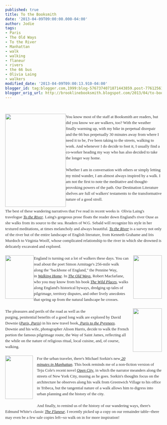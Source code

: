 ```yaml
---
published: true
title: To the Booksmith
date: '2013-04-09T09:00:00.000-04:00'
author: Jodie
tags:
- Paris
- The Old Ways
- To the River
- Manhattan
- walk
- walking
- flaneur
- rivers
- the 66 bus
- Olivia Laing
- walkers
modified_date: '2013-04-09T09:00:13.910-04:00'
blogger_id: tag:blogger.com,1999:blog-5767374071871443859.post-7761256172310952526
blogger_orig_url: http://brooklinebooksmith.blogspot.com/2013/04/to-booksmith.html
---
```


<br /><div style="color: #333333; font-family: Georgia, 'Times New Roman', 'Bitstream Charter', Times, serif; font-size: 13px; line-height: 19px;"><a data-mce-href="http://globecornerbookstore.com/blogs/wp-content/uploads/2013/04/4568993578_248x380.jpg" href="http://globecornerbookstore.com/blogs/wp-content/uploads/2013/04/4568993578_248x380.jpg"><img alt="" class="alignleft size-medium wp-image-9010" data-mce-src="http://globecornerbookstore.com/blogs/wp-content/uploads/2013/04/4568993578_248x380-195x300.jpg" height="300" src="http://globecornerbookstore.com/blogs/wp-content/uploads/2013/04/4568993578_248x380-195x300.jpg" style="border: 0px; cursor: default; float: left;" title="4568993578_248x380" width="195" /></a>You know most of the staff at Booksmith are readers, but did you know we are walkers, too? With the weather finally warming up, with my bike in perpetual disrepair and the 66 bus perpetually 30 minutes away from where I need it to be, I've been taking to the streets, walking to work. And whenever I do decide to foot it, I usually find a co-worker heading my way who has also decided to take the longer way home.</div><div style="color: #333333; font-family: Georgia, 'Times New Roman', 'Bitstream Charter', Times, serif; font-size: 13px; line-height: 19px;"><br /></div><div style="color: #333333; font-family: Georgia, 'Times New Roman', 'Bitstream Charter', Times, serif; font-size: 13px; line-height: 19px;">Whether I am in conversation with others or simply letting my mind wander, I am almost always inspired by a walk. I am not the first to note the meditative and thought-provoking powers of the path. Our Destination Literature shelves are full of walkers' testaments to the transformative nature of a good stroll.</div><div style="color: #333333; font-family: Georgia, 'Times New Roman', 'Bitstream Charter', Times, serif; font-size: 13px; line-height: 19px;"><br /></div><div style="color: #333333; font-family: Georgia, 'Times New Roman', 'Bitstream Charter', Times, serif; font-size: 13px; line-height: 19px;">The best of these wandering narratives that I've read in recent weeks is &nbsp;Olivia Laing's travelogue&nbsp;<a data-mce-href="http://www.brooklinebooksmith-shop.com/book/9781847677938" href="http://www.brooklinebooksmith-shop.com/book/9781847677938"><em>To the River</em></a>. Laing's gorgeous prose floats the reader down England's river Ouse as she walks from its source to the sea. Readers of W.G. Sebald will recognize his style in her textured meditations, at times melancholy and always beautiful.&nbsp;<a data-mce-href="http://www.brooklinebooksmith-shop.com/book/9781847677938" href="http://www.brooklinebooksmith-shop.com/book/9781847677938"><em>To the River</em></a>&nbsp;is a survey not only of the river but of the entire landscape of English literature, from Kenneth Grahame and Iris Murdoch to Virginia Woolf, whose complicated relationship to the river in which she drowned is delicately excavated and explored.</div><div style="color: #333333; font-family: Georgia, 'Times New Roman', 'Bitstream Charter', Times, serif; font-size: 13px; line-height: 19px;"><br /></div><div style="color: #333333; font-family: Georgia, 'Times New Roman', 'Bitstream Charter', Times, serif; font-size: 13px; line-height: 19px;"><a data-mce-href="http://globecornerbookstore.com/blogs/wp-content/uploads/2013/04/FC9780670025114.jpg" href="http://globecornerbookstore.com/blogs/wp-content/uploads/2013/04/FC9780670025114.jpg" style="clear: right; float: right; margin-bottom: 1em; margin-left: 1em;"><img alt="" class="alignright size-full wp-image-9007" data-mce-src="http://globecornerbookstore.com/blogs/wp-content/uploads/2013/04/FC9780670025114.jpg" height="140" src="http://globecornerbookstore.com/blogs/wp-content/uploads/2013/04/FC9780670025114.jpg" style="border: 0px; float: right;" title="FC9780670025114" width="92" /></a></div><div style="color: #333333; font-family: Georgia, 'Times New Roman', 'Bitstream Charter', Times, serif; font-size: 13px; line-height: 19px;"><a data-mce-href="http://globecornerbookstore.com/blogs/wp-content/uploads/2013/04/FC9780871404169.jpg" href="http://globecornerbookstore.com/blogs/wp-content/uploads/2013/04/FC9780871404169.jpg"><img alt="" class="alignleft size-full wp-image-9006" data-mce-src="http://globecornerbookstore.com/blogs/wp-content/uploads/2013/04/FC9780871404169.jpg" height="140" src="http://globecornerbookstore.com/blogs/wp-content/uploads/2013/04/FC9780871404169.jpg" style="border: 0px; cursor: default; float: left;" title="FC9780871404169" width="92" /></a>England is turning out a lot of walkers these days. You can read about the poet Simon Armitage's 256-mile walk along&nbsp;the "backbone of England," the Pennine Way, in&nbsp;<a data-mce-href="http://www.brooklinebooksmith-shop.com/book/9780871404169" href="http://www.brooklinebooksmith-shop.com/book/9780871404169"><em>Walking Home</em></a>. In&nbsp;<a data-mce-href="http://www.brooklinebooksmith-shop.com/book/9780670025114" href="http://www.brooklinebooksmith-shop.com/book/9780670025114"><em>The Old Ways</em></a>, Robert Macfarlane, who you may know from his book&nbsp;<a data-mce-href="http://www.brooklinebooksmith-shop.com/book/9780143113935" href="http://www.brooklinebooksmith-shop.com/book/9780143113935"><em>The Wild Places</em></a>, walks along England's historical byways, dredging up tales of pilgrimage, territory disputes, and other lively anecdotes that spring up from the natural landscape he crosses.</div><div style="color: #333333; font-family: Georgia, 'Times New Roman', 'Bitstream Charter', Times, serif; font-size: 13px; line-height: 19px;"><br /></div><div style="color: #333333; font-family: Georgia, 'Times New Roman', 'Bitstream Charter', Times, serif; font-size: 13px; line-height: 19px;"><a data-mce-href="http://globecornerbookstore.com/blogs/wp-content/uploads/2013/04/FC9781605984322.jpg" href="http://globecornerbookstore.com/blogs/wp-content/uploads/2013/04/FC9781605984322.jpg" style="clear: right; float: right; margin-bottom: 1em; margin-left: 1em;"><img alt="" class="alignleft size-full wp-image-9011" data-mce-src="http://globecornerbookstore.com/blogs/wp-content/uploads/2013/04/FC9781605984322.jpg" height="140" src="http://globecornerbookstore.com/blogs/wp-content/uploads/2013/04/FC9781605984322.jpg" style="border: 0px; float: left;" title="FC9781605984322" width="93" /></a>The pleasures and perils of the road as well as the purging,&nbsp;penitential&nbsp;benefits of a good long walk are explored by David Downie (<a data-mce-href="http://www.brooklinebooksmith-shop.com/book/9780307886088" href="http://www.brooklinebooksmith-shop.com/book/9780307886088"><em>Paris, Paris</em></a>) in his new travel book,<a data-mce-href="http://www.brooklinebooksmith-shop.com/book/9781605984322" href="http://www.brooklinebooksmith-shop.com/book/9781605984322"><em>&nbsp;Paris to the Pyrenees</em></a>. Downie and his wife, photographer Alison Harris, decide to walk the French portion the famous pilgrimage route, the Way of Saint James, reflecting all the while on the nature of religious ritual, local cuisine, and, of course, walking.</div><div style="color: #333333; font-family: Georgia, 'Times New Roman', 'Bitstream Charter', Times, serif; font-size: 13px; line-height: 19px;"><br /></div><div style="color: #333333; font-family: Georgia, 'Times New Roman', 'Bitstream Charter', Times, serif; font-size: 13px; line-height: 19px;"><a data-mce-href="http://globecornerbookstore.com/blogs/wp-content/uploads/2013/04/FC9780865477575.jpg" href="http://globecornerbookstore.com/blogs/wp-content/uploads/2013/04/FC9780865477575.jpg" style="clear: left; float: left; margin-bottom: 1em; margin-right: 1em;"><img alt="" class="alignright size-full wp-image-9012" data-mce-src="http://globecornerbookstore.com/blogs/wp-content/uploads/2013/04/FC9780865477575.jpg" height="140" src="http://globecornerbookstore.com/blogs/wp-content/uploads/2013/04/FC9780865477575.jpg" style="border: 0px; float: right;" title="FC9780865477575" width="89" /></a>For the urban traveler, there's Michael Sorkin's new<a data-mce-href="http://www.brooklinebooksmith-shop.com/book/9780865477575" href="http://www.brooklinebooksmith-shop.com/book/9780865477575">&nbsp;<em>20 minutes in Manhattan</em></a>. This book reminds me of&nbsp;a non-fiction version of Teju Cole's recent novel&nbsp;<a data-mce-href="http://www.brooklinebooksmith-shop.com/book/%5Bmodel%5D-24" href="http://www.brooklinebooksmith-shop.com/book/%5Bmodel%5D-24"><em>Open City</em></a>, in which the narrator meanders along the streets of New York City, musing as he goes. Sorkin's thoughts focus on the architecture he observes along his walk from Greenwich Village to his office in Tribeca, but the tangential nature of a walk allows him to digress into urban planning and the history of the city.</div><div style="color: #333333; font-family: Georgia, 'Times New Roman', 'Bitstream Charter', Times, serif; font-size: 13px; line-height: 19px;"><br /></div><div style="color: #333333; font-family: Georgia, 'Times New Roman', 'Bitstream Charter', Times, serif; font-size: 13px; line-height: 19px;">And finally, to remind us of the history of our wandering ways, there's Edmund White's classic&nbsp;<a data-mce-href="http://www.brooklinebooksmith-shop.com/book/9781582342122" href="http://www.brooklinebooksmith-shop.com/book/9781582342122"><em>The Flaneur</em></a>. I recently picked up a copy on our remainder table--there may even be a few sale copies left--so walk on in for more inspiration!</div>